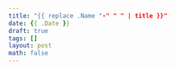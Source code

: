 ```yaml
---
title: "{{ replace .Name "-" " " | title }}"
date: {{ .Date }}
draft: true
tags: []
layout: post
math: false
---
```

